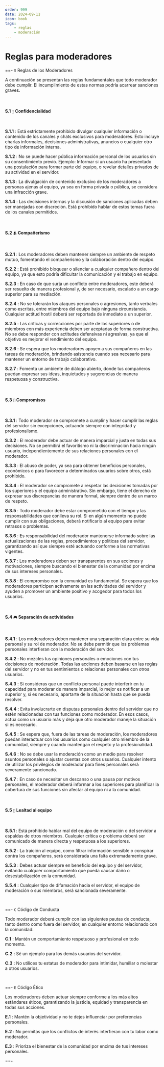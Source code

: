 ```yaml
---
order: 999
date: 2024-09-11
icon: book
tags:
    - reglas
    - moderación
---
```


# Reglas para moderadores

==- `S` Reglas de los Moderadores

A continuación se presentan las reglas fundamentales que todo moderador debe cumplir. El incumplimiento de estas normas podría acarrear sanciones graves.

<br>

#### S.1 `🔐` Confidencialidad

<br>

**S.1.1**
:   Está estrictamente prohibido divulgar cualquier información o contenido de los canales y chats exclusivos para moderadores. Esto incluye charlas informales, decisiones administrativas, anuncios o cualquier otro tipo de información interna.

**S.1.2**
:   No se puede hacer pública información personal de los usuarios sin su consentimiento previo. Ejemplo: Informar si un usuario ha presentado una postulación para formar parte del equipo, o revelar detalles privados de su actividad en el servidor.

**S.1.3**
:   La divulgación de contenido exclusivo de los moderadores a personas ajenas al equipo, ya sea en forma privada o pública, se considera una infracción grave.

**S.1.4**
:   Las decisiones internas y la discusión de sanciones aplicadas deben ser manejadas con discreción. Está prohibido hablar de estos temas fuera de los canales permitidos.

<br>

#### S.2 `🫂` Compañerismo

<br>

**S.2.1**
:   Los moderadores deben mantener siempre un ambiente de respeto mutuo, fomentando el compañerismo y la colaboración dentro del equipo.

**S.2.2**
:   Está prohibido bloquear o silenciar a cualquier compañero dentro del equipo, ya que esto podría dificultar la comunicación y el trabajo en equipo.

**S.2.3**
:   En caso de que surja un conflicto entre moderadores, este deberá ser resuelto de manera profesional y, de ser necesario, escalado a un cargo superior para su mediación.

**S.2.4**
:   No se tolerarán los ataques personales o agresiones, tanto verbales como escritas, entre miembros del equipo bajo ninguna circunstancia. Cualquier actitud hostil deberá ser reportada de inmediato a un superior.

**S.2.5**
:   Las críticas y correcciones por parte de los superiores o de miembros con más experiencia deben ser aceptadas de forma constructiva. No se debe responder con actitudes defensivas ni agresivas, ya que el objetivo es mejorar el rendimiento del equipo.

**S.2.6**
:   Se espera que los moderadores apoyen a sus compañeros en las tareas de moderación, brindando asistencia cuando sea necesario para mantener un entorno de trabajo colaborativo.

**S.2.7**
:   Fomenta un ambiente de diálogo abierto, donde tus compañeros puedan expresar sus ideas, inquietudes y sugerencias de manera respetuosa y constructiva.

<br>

#### S.3 `🤝` Compromisos

<br>

**S.3.1**
:   Todo moderador se compromete a cumplir y hacer cumplir las reglas del servidor sin excepciones, actuando siempre con integridad y profesionalismo.

**S.3.2**
:   El moderador debe actuar de manera imparcial y justa en todas sus decisiones. No se permitirá el favoritismo ni la discriminación hacia ningún usuario, independientemente de sus relaciones personales con el moderador.

**S.3.3**
:   El abuso de poder, ya sea para obtener beneficios personales, económicos o para favorecer a determinados usuarios sobre otros, está prohibido.

**S.3.4**
:   El moderador se compromete a respetar las decisiones tomadas por los superiores y el equipo administrativo. Sin embargo, tiene el derecho de expresar sus discrepancias de manera formal, siempre dentro de un marco de respeto.

**S.3.5**
:   Todo moderador debe estar comprometido con el tiempo y las responsabilidades que conlleva su rol. Si en algún momento no puede cumplir con sus obligaciones, deberá notificarlo al equipo para evitar retrasos o problemas.

**S.3.6**
:   Es responsabilidad del moderador mantenerse informado sobre las actualizaciones de las reglas, procedimientos y políticas del servidor, garantizando así que siempre esté actuando conforme a las normativas vigentes.

**S.3.7**
:   Los moderadores deben ser transparentes en sus acciones y motivaciones, siempre buscando el bienestar de la comunidad por encima de sus intereses personales.

**S.3.8**
:   El compromiso con la comunidad es fundamental. Se espera que los moderadores participen activamente en las actividades del servidor y ayuden a promover un ambiente positivo y acogedor para todos los usuarios.

<br>

#### S.4 `🎮` Separación de actividades

<br>

**S.4.1**
:   Los moderadores deben mantener una separación clara entre su vida personal y su rol de moderador. No se debe permitir que los problemas personales interfieran con la moderación del servidor.

**S.4.2**
:   No mezcles tus opiniones personales o emociones con tus decisiones de moderación. Todas las acciones deben basarse en las reglas del servidor y no en tus sentimientos o relaciones personales con otros usuarios.

**S.4.3**
:   Si consideras que un conflicto personal puede interferir en tu capacidad para moderar de manera imparcial, lo mejor es notificar a un superior y, si es necesario, apartarte de la situación hasta que se pueda resolver.

**S.4.4**
:   Evita involucrarte en disputas personales dentro del servidor que no estén relacionadas con tus funciones como moderador. En esos casos, actúa como un usuario más y deja que otro moderador maneje la situación si es necesario.

**S.4.5**
:   Se espera que, fuera de las tareas de moderación, los moderadores puedan interactuar con los usuarios como cualquier otro miembro de la comunidad, siempre y cuando mantengan el respeto y la profesionalidad.

**S.4.6**
:   No se debe usar la moderación como un medio para resolver asuntos personales o ajustar cuentas con otros usuarios. Cualquier intento de utilizar los privilegios de moderador para fines personales será severamente sancionado.

**S.4.7**
:   En caso de necesitar un descanso o una pausa por motivos personales, el moderador deberá informar a los superiores para planificar la cobertura de sus funciones sin afectar al equipo ni a la comunidad.



<br>

#### S.5 `🤫` Lealtad al equipo

<br>

**S.5.1**
:   Está prohibido hablar mal del equipo de moderación o del servidor a espaldas de otros miembros. Cualquier crítica o problema deberá ser comunicado de manera directa y respetuosa a los superiores.

**S.5.2**
:   La traición al equipo, como filtrar información sensible o conspirar contra los compañeros, será considerada una falta extremadamente grave.

**S.5.3**
:   Debes actuar siempre en beneficio del equipo y del servidor, evitando cualquier comportamiento que pueda causar daño o desestabilización en la comunidad.

**S.5.4**
:   Cualquier tipo de difamación hacia el servidor, el equipo de moderación o sus miembros, será sancionada severamente.

<br>

==- `C` Código de Conducta

Todo moderador deberá cumplir con las siguientes pautas de conducta, tanto dentro como fuera del servidor, en cualquier entorno relacionado con la comunidad.

**C.1**
:   Mantén un comportamiento respetuoso y profesional en todo momento.

**C.2**
:   Sé un ejemplo para los demás usuarios del servidor.

**C.3**
:   No utilices tu estatus de moderador para intimidar, humillar o molestar a otros usuarios.

<br>

==- `E` Código Ético

Los moderadores deben actuar siempre conforme a los más altos estándares éticos, garantizando la justicia, equidad y transparencia en todas sus acciones.

**E.1**
:   Mantén la objetividad y no te dejes influenciar por preferencias personales.

**E.2**
:   No permitas que los conflictos de interés interfieran con tu labor como moderador.

**E.3**
:   Prioriza el bienestar de la comunidad por encima de tus intereses personales.

==-